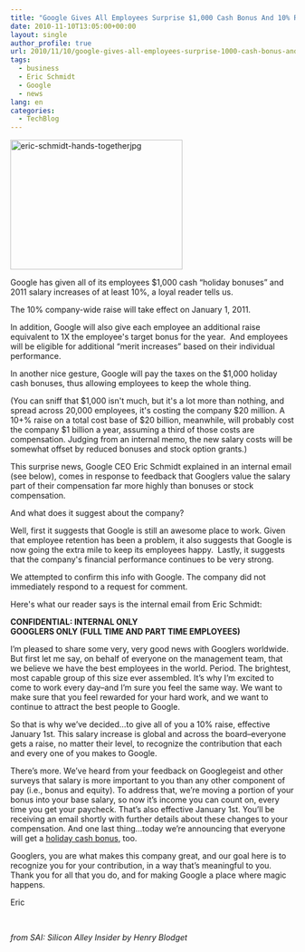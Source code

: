 ```yaml
---
title: "Google Gives All Employees Surprise $1,000 Cash Bonus And 10% Raise"
date: 2010-11-10T13:05:00+00:00
layout: single
author_profile: true
url: 2010/11/10/google-gives-all-employees-surprise-1000-cash-bonus-and-10-raise/
tags:
  - business
  - Eric Schmidt
  - Google
  - news
lang: en
categories: 
  - TechBlog
---
```

[<img title="eric-schmidt-hands-togetherjpg" border="0" alt="eric-schmidt-hands-togetherjpg" src="http://lh4.ggpht.com/_vaUVXcmC3OI/TNqRhuJXtwI/AAAAAAAADHM/4Qt1jRhFsxI/eric-schmidt-hands-togetherjpg_thumb.jpg?imgmax=800" width="304" height="229" />](http://lh6.ggpht.com/_vaUVXcmC3OI/TNqRekQt1wI/AAAAAAAADHI/afzaAMGj90w/s1600-h/eric-schmidt-hands-togetherjpg%5B2%5D.jpg)

Google has given all of its employees $1,000 cash “holiday bonuses” and 2011 salary increases of at least 10%, a loyal reader tells us.

The 10% company-wide raise will take effect on January 1, 2011.

In addition, Google will also give each employee an additional raise equivalent to 1X the employee's target bonus for the year.  And employees will be eligible for additional “merit increases” based on their individual performance.

In another nice gesture, Google will pay the taxes on the $1,000 holiday cash bonuses, thus allowing employees to keep the whole thing.

(You can sniff that $1,000 isn't much, but it's a lot more than nothing, and spread across 20,000 employees, it's costing the company $20 million. A 10+% raise on a total cost base of $20 billion, meanwhile, will probably cost the company $1 billion a year, assuming a third of those costs are compensation. Judging from an internal memo, the new salary costs will be somewhat offset by reduced bonuses and stock option grants.)

This surprise news, Google CEO Eric Schmidt explained in an internal email (see below), comes in response to feedback that Googlers value the salary part of their compensation far more highly than bonuses or stock compensation.

And what does it suggest about the company?

Well, first it suggests that Google is still an awesome place to work. Given that employee retention has been a problem, it also suggests that Google is now going the extra mile to keep its employees happy.  Lastly, it suggests that the company's financial performance continues to be very strong.

We attempted to confirm this info with Google. The company did not immediately respond to a request for comment.

Here's what our reader says is the internal email from Eric Schmidt:

**CONFIDENTIAL: INTERNAL ONLY  
GOOGLERS ONLY (FULL TIME AND PART TIME EMPLOYEES)**

I’m pleased to share some very, very good news with Googlers worldwide. But first let me say, on behalf of everyone on the management team, that we believe we have the best employees in the world. Period. The brightest, most capable group of this size ever assembled. It’s why I’m excited to come to work every day–and I’m sure you feel the same way. We want to make sure that you feel rewarded for your hard work, and we want to continue to attract the best people to Google.

So that is why we’ve decided…to give all of you a 10% raise, effective January 1st. This salary increase is global and across the board–everyone gets a raise, no matter their level, to recognize the contribution that each and every one of you makes to Google.

There’s more. We’ve heard from your feedback on Googlegeist and other surveys that salary is more important to you than any other component of pay (i.e., bonus and equity). To address that, we’re moving a portion of your bonus into your base salary, so now it’s income you can count on, every time you get your paycheck. That’s also effective January 1st. You’ll be receiving an email shortly with further details about these changes to your compensation. And one last thing…today we’re announcing that everyone will get a [holiday cash bonus](https://goto.google.com/cashbonus), too.

Googlers, you are what makes this company great, and our goal here is to recognize you for your contribution, in a way that’s meaningful to you. Thank you for all that you do, and for making Google a place where magic happens.

Eric

 

_from SAI: Silicon Alley Insider by Henry Blodget_